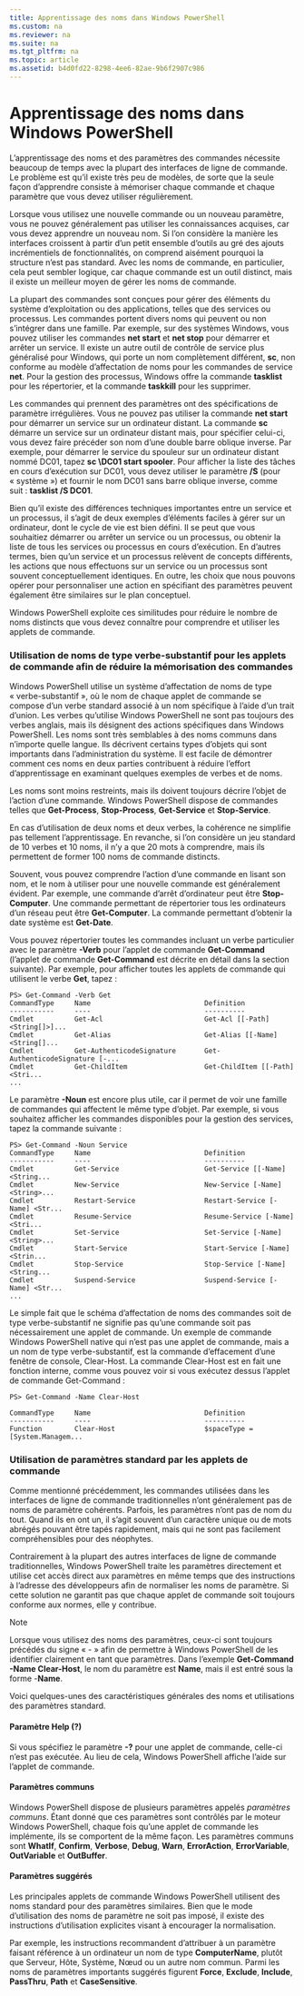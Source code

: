 ```yaml
---
title: Apprentissage des noms dans Windows PowerShell
ms.custom: na
ms.reviewer: na
ms.suite: na
ms.tgt_pltfrm: na
ms.topic: article
ms.assetid: b4d0fd22-8298-4ee6-82ae-9b6f2907c986
---
```

# Apprentissage des noms dans Windows PowerShell
L’apprentissage des noms et des paramètres des commandes nécessite beaucoup de temps avec la plupart des interfaces de ligne de commande. Le problème est qu’il existe très peu de modèles, de sorte que la seule façon d’apprendre consiste à mémoriser chaque commande et chaque paramètre que vous devez utiliser régulièrement.

Lorsque vous utilisez une nouvelle commande ou un nouveau paramètre, vous ne pouvez généralement pas utiliser les connaissances acquises, car vous devez apprendre un nouveau nom. Si l’on considère la manière les interfaces croissent à partir d’un petit ensemble d’outils au gré des ajouts incrémentiels de fonctionnalités, on comprend aisément pourquoi la structure n’est pas standard. Avec les noms de commande, en particulier, cela peut sembler logique, car chaque commande est un outil distinct, mais il existe un meilleur moyen de gérer les noms de commande.

La plupart des commandes sont conçues pour gérer des éléments du système d’exploitation ou des applications, telles que des services ou processus. Les commandes portent divers noms qui peuvent ou non s’intégrer dans une famille. Par exemple, sur des systèmes Windows, vous pouvez utiliser les commandes **net start** et **net stop** pour démarrer et arrêter un service. Il existe un autre outil de contrôle de service plus généralisé pour Windows, qui porte un nom complètement différent, **sc**, non conforme au modèle d’affectation de noms pour les commandes de service **net**. Pour la gestion des processus, Windows offre la commande **tasklist** pour les répertorier, et la commande **taskkill** pour les supprimer.

Les commandes qui prennent des paramètres ont des spécifications de paramètre irrégulières. Vous ne pouvez pas utiliser la commande **net start** pour démarrer un service sur un ordinateur distant. La commande **sc** démarre un service sur un ordinateur distant mais, pour spécifier celui-ci, vous devez faire précéder son nom d’une double barre oblique inverse. Par exemple, pour démarrer le service du spouleur sur un ordinateur distant nommé DC01, tapez **sc \\DC01 start spooler**. Pour afficher la liste des tâches en cours d’exécution sur DC01, vous devez utiliser le paramètre **/S** (pour « système ») et fournir le nom DC01 sans barre oblique inverse, comme suit : **tasklist /S DC01**.

Bien qu’il existe des différences techniques importantes entre un service et un processus, il s’agit de deux exemples d’éléments faciles à gérer sur un ordinateur, dont le cycle de vie est bien défini. Il se peut que vous souhaitiez démarrer ou arrêter un service ou un processus, ou obtenir la liste de tous les services ou processus en cours d’exécution. En d’autres termes, bien qu’un service et un processus relèvent de concepts différents, les actions que nous effectuons sur un service ou un processus sont souvent conceptuellement identiques. En outre, les choix que nous pouvons opérer pour personnaliser une action en spécifiant des paramètres peuvent également être similaires sur le plan conceptuel.

Windows PowerShell exploite ces similitudes pour réduire le nombre de noms distincts que vous devez connaître pour comprendre et utiliser les applets de commande.

### Utilisation de noms de type verbe-substantif pour les applets de commande afin de réduire la mémorisation des commandes
Windows PowerShell utilise un système d’affectation de noms de type « verbe-substantif », où le nom de chaque applet de commande se compose d’un verbe standard associé à un nom spécifique à l’aide d’un trait d’union. Les verbes qu’utilise Windows PowerShell ne sont pas toujours des verbes anglais, mais ils désignent des actions spécifiques dans Windows PowerShell. Les noms sont très semblables à des noms communs dans n’importe quelle langue. Ils décrivent certains types d’objets qui sont importants dans l’administration du système. Il est facile de démontrer comment ces noms en deux parties contribuent à réduire l’effort d’apprentissage en examinant quelques exemples de verbes et de noms.

Les noms sont moins restreints, mais ils doivent toujours décrire l’objet de l’action d’une commande. Windows PowerShell dispose de commandes telles que **Get-Process**, **Stop-Process**, **Get-Service** et **Stop-Service**.

En cas d’utilisation de deux noms et deux verbes, la cohérence ne simplifie pas tellement l’apprentissage. En revanche, si l’on considère un jeu standard de 10 verbes et 10 noms, il n’y a que 20 mots à comprendre, mais ils permettent de former 100 noms de commande distincts.

Souvent, vous pouvez comprendre l’action d’une commande en lisant son nom, et le nom à utiliser pour une nouvelle commande est généralement évident. Par exemple, une commande d’arrêt d’ordinateur peut être **Stop-Computer**. Une commande permettant de répertorier tous les ordinateurs d’un réseau peut être **Get-Computer**. La commande permettant d’obtenir la date système est **Get-Date**.

Vous pouvez répertorier toutes les commandes incluant un verbe particulier avec le paramètre **-Verb** pour l’applet de commande **Get-Command** (l’applet de commande **Get-Command** est décrite en détail dans la section suivante). Par exemple, pour afficher toutes les applets de commande qui utilisent le verbe **Get**, tapez :

```
PS> Get-Command -Verb Get
CommandType     Name                            Definition
-----------     ----                            ----------
Cmdlet          Get-Acl                         Get-Acl [[-Path] <String[]>]...
Cmdlet          Get-Alias                       Get-Alias [[-Name] <String[]...
Cmdlet          Get-AuthenticodeSignature       Get-AuthenticodeSignature [-...
Cmdlet          Get-ChildItem                   Get-ChildItem [[-Path] <Stri...
...
```

Le paramètre **-Noun** est encore plus utile, car il permet de voir une famille de commandes qui affectent le même type d’objet. Par exemple, si vous souhaitez afficher les commandes disponibles pour la gestion des services, tapez la commande suivante :

```
PS> Get-Command -Noun Service
CommandType     Name                            Definition
-----------     ----                            ----------
Cmdlet          Get-Service                     Get-Service [[-Name] <String...
Cmdlet          New-Service                     New-Service [-Name] <String>...
Cmdlet          Restart-Service                 Restart-Service [-Name] <Str...
Cmdlet          Resume-Service                  Resume-Service [-Name] <Stri...
Cmdlet          Set-Service                     Set-Service [-Name] <String>...
Cmdlet          Start-Service                   Start-Service [-Name] <Strin...
Cmdlet          Stop-Service                    Stop-Service [-Name] <String...
Cmdlet          Suspend-Service                 Suspend-Service [-Name] <Str... 
...
```

Le simple fait que le schéma d’affectation de noms des commandes soit de type verbe-substantif ne signifie pas qu’une commande soit pas nécessairement une applet de commande. Un exemple de commande Windows PowerShell native qui n’est pas une applet de commande, mais a un nom de type verbe-substantif, est la commande d’effacement d’une fenêtre de console, Clear-Host. La commande Clear-Host est en fait une fonction interne, comme vous pouvez voir si vous exécutez dessus l’applet de commande Get-Command :

```
PS> Get-Command -Name Clear-Host

CommandType     Name                            Definition
-----------     ----                            ----------
Function        Clear-Host                      $spaceType = [System.Managem...
```

### Utilisation de paramètres standard par les applets de commande
Comme mentionné précédemment, les commandes utilisées dans les interfaces de ligne de commande traditionnelles n’ont généralement pas de noms de paramètre cohérents. Parfois, les paramètres n’ont pas de nom du tout. Quand ils en ont un, il s’agit souvent d’un caractère unique ou de mots abrégés pouvant être tapés rapidement, mais qui ne sont pas facilement compréhensibles pour des néophytes.

Contrairement à la plupart des autres interfaces de ligne de commande traditionnelles, Windows PowerShell traite les paramètres directement et utilise cet accès direct aux paramètres en même temps que des instructions à l’adresse des développeurs afin de normaliser les noms de paramètre. Si cette solution ne garantit pas que chaque applet de commande soit toujours conforme aux normes, elle y contribue.

> [!NOTE]
> Lorsque vous utilisez des noms des paramètres, ceux-ci sont toujours précédés du signe « - » afin de permettre à Windows PowerShell de les identifier clairement en tant que paramètres. Dans l’exemple **Get-Command -Name Clear-Host**, le nom du paramètre est **Name**, mais il est entré sous la forme -**Name**.

Voici quelques-unes des caractéristiques générales des noms et utilisations des paramètres standard.

#### Paramètre Help (?)
Si vous spécifiez le paramètre **-?** pour une applet de commande, celle-ci n’est pas exécutée. Au lieu de cela, Windows PowerShell affiche l’aide sur l’applet de commande.

#### Paramètres communs
Windows PowerShell dispose de plusieurs paramètres appelés *paramètres communs*. Étant donné que ces paramètres sont contrôlés par le moteur Windows PowerShell, chaque fois qu’une applet de commande les implémente, ils se comportent de la même façon. Les paramètres communs sont **WhatIf**, **Confirm**, **Verbose**, **Debug**, **Warn**, **ErrorAction**, **ErrorVariable**, **OutVariable** et **OutBuffer**.

#### Paramètres suggérés
Les principales applets de commande Windows PowerShell utilisent des noms standard pour des paramètres similaires. Bien que le mode d’utilisation des noms de paramètre ne soit pas imposé, il existe des instructions d’utilisation explicites visant à encourager la normalisation.

Par exemple, les instructions recommandent d’attribuer à un paramètre faisant référence à un ordinateur un nom de type **ComputerName**, plutôt que Serveur, Hôte, Système, Nœud ou un autre nom commun. Parmi les noms de paramètres importants suggérés figurent **Force**, **Exclude**, **Include**, **PassThru**, **Path** et **CaseSensitive**.



<!--HONumber=Apr16_HO1-->


